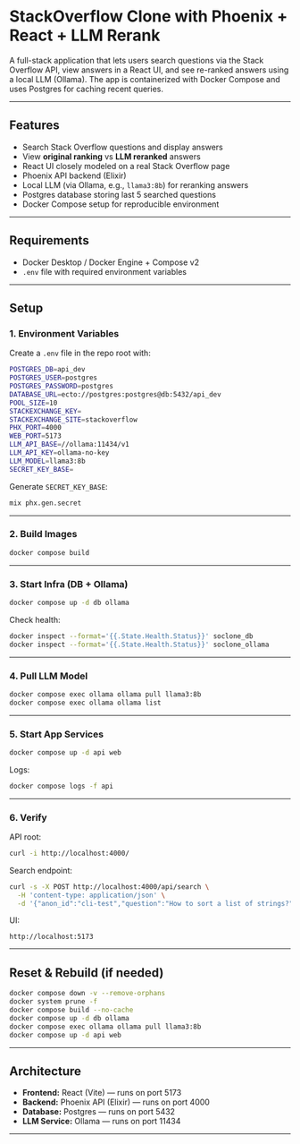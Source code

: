 # StackOverflow Clone with Phoenix + React + LLM Rerank

A full-stack application that lets users search questions via the Stack Overflow API, view answers in a React UI, and see re-ranked answers using a local LLM (Ollama). The app is containerized with Docker Compose and uses Postgres for caching recent queries.

---

## Features

* Search Stack Overflow questions and display answers
* View **original ranking** vs **LLM reranked** answers
* React UI closely modeled on a real Stack Overflow page
* Phoenix API backend (Elixir)
* Local LLM (via Ollama, e.g., `llama3:8b`) for reranking answers
* Postgres database storing last 5 searched questions
* Docker Compose setup for reproducible environment

---

## Requirements

* Docker Desktop / Docker Engine + Compose v2
* `.env` file with required environment variables

---

## Setup

### 1. Environment Variables

Create a `.env` file in the repo root with:

```bash
POSTGRES_DB=api_dev
POSTGRES_USER=postgres
POSTGRES_PASSWORD=postgres
DATABASE_URL=ecto://postgres:postgres@db:5432/api_dev
POOL_SIZE=10
STACKEXCHANGE_KEY=
STACKEXCHANGE_SITE=stackoverflow
PHX_PORT=4000
WEB_PORT=5173
LLM_API_BASE=//ollama:11434/v1
LLM_API_KEY=ollama-no-key
LLM_MODEL=llama3:8b
SECRET_KEY_BASE=

```

Generate `SECRET_KEY_BASE`:

```bash
mix phx.gen.secret
```

---

### 2. Build Images

```bash
docker compose build
```

---

### 3. Start Infra (DB + Ollama)

```bash
docker compose up -d db ollama
```

Check health:

```bash
docker inspect --format='{{.State.Health.Status}}' soclone_db
docker inspect --format='{{.State.Health.Status}}' soclone_ollama
```

---

### 4. Pull LLM Model

```bash
docker compose exec ollama ollama pull llama3:8b
docker compose exec ollama ollama list
```

---

### 5. Start App Services

```bash
docker compose up -d api web
```

Logs:

```bash
docker compose logs -f api
```

---

### 6. Verify

API root:

```bash
curl -i http://localhost:4000/
```

Search endpoint:

```bash
curl -s -X POST http://localhost:4000/api/search \
  -H 'content-type: application/json' \
  -d '{"anon_id":"cli-test","question":"How to sort a list of strings?"}' | jq .
```

UI:

```
http://localhost:5173
```

---

## Reset & Rebuild (if needed)

```bash
docker compose down -v --remove-orphans
docker system prune -f
docker compose build --no-cache
docker compose up -d db ollama
docker compose exec ollama ollama pull llama3:8b
docker compose up -d api web
```

---

## Architecture

* **Frontend:** React (Vite) — runs on port 5173
* **Backend:** Phoenix API (Elixir) — runs on port 4000
* **Database:** Postgres — runs on port 5432
* **LLM Service:** Ollama — runs on port 11434

---


